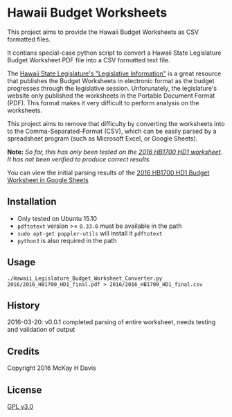 # Hawaii Budget Worksheets

This project aims to provide the Hawaii Budget Worksheets as CSV formatted files.

It contians special-case python script to convert a Hawaii State Legislature Budget Worksheet PDF file into a CSV formatted text file.

The [Hawaii State Legislature's "Legislative Information"](http://www.capitol.hawaii.gov/leginfo.aspx) is a great resource that publishes the Budget Worksheets in electronic format as the budget progresses through the legislative session.  Unforunately, the legislature's website only published the worksheets in the Portable Document Format (PDF).  This format makes it very difficult to perform analysis on the worksheets.

This project aims to remove that difficulty by converting the worksheets into to the Comma-Separated-Format (CSV), which can be easily parsed by a spreadsheet program (such as Microsoft Excel, or Google Sheets).

**Note:** *So far, this has only been tested on the [2016 HB1700 HD1 worksheet](http://www.capitol.hawaii.gov/session2016/worksheets/2016_HB1700_HD1_final.pdf).  It has not been verified to produce correct results.*

You can view the initial parsing results of the [2016 HB1700 HD1 Budget Worksheet in Google Sheets](http://hbws201601.cfh.link)

## Installation

* Only tested on Ubuntu 15.10
* `pdftotext` version >= `0.33.0` must be available in the path
* `sudo apt-get poppler-utils` will install it `pdftotext`
* `python3` is also required in the path

## Usage

`./Hawaii_Legislature_Budget_Worksheet_Converter.py 2016/2016_HB1700_HD1_final.pdf > 2016/2016_HB1700_HD1_final.csv`

## History

2016-03-20: v0.0.1 completed parsing of entire worksheet, needs testing and validation of output

## Credits

Copyright 2016 McKay H Davis

## License

[GPL v3.0](LICENSE.md)
